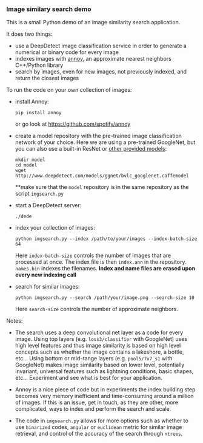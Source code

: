 ### Image similary search demo

This is a small Python demo of an image similarity search application.

It does two things:

- use a DeepDetect image classification service in order to generate a numerical or binary code for every image
- indexes images with [annoy](https://github.com/spotify/annoy), an approximate nearest neighbors C++/Python library
- search by images, even for new images, not previously indexed, and return the closest images

To run the code on your own collection of images:

- install Annoy:
  ```
  pip install annoy
  ```
  or go look at https://github.com/spotify/annoy

- create a model repository with the pre-trained image classification network of your choice. Here we are using a pre-trained GoogleNet, but you can also use a built-in ResNet or [other provided models](http://www.deepdetect.com/applications/model/):
  ```
  mkdir model
  cd model
  wget http://www.deepdetect.com/models/ggnet/bvlc_googlenet.caffemodel
  ```
  **make sure that the `model` repository is in the same repository as the script `imgsearch.py`

- start a DeepDetect server:
  ```
  ./dede
  ```

- index your collection of images:
  ```
  python imgsearch.py --index /path/to/your/images --index-batch-size 64
  ```
  Here `index-batch-size` controls the number of images that are processed at once.
  The index file is then `index.ann` in the repository. `names.bin` indexes the filenames.
  **Index and name files are erased upon every new indexing call**

- search for similar images:
  ```
  python imgsearch.py --search /path/your/image.png --search-size 10
  ```
  Here `search-size` controls the number of approximate neighbors.

Notes:

- The search uses a deep convolutional net layer as a code for every image. Using top layers (e.g. `loss3/classifier` with GoogleNet) uses high level features and thus image similarity is based on high level concepts such as whether the image contains a lakeshore, a bottle, etc... Using bottom or mid-range layers (e.g. `pool5/7x7_s1` with GoogleNet) makes image similarity based on lower level, potentially invariant, universal features such as lightning conditions, basic shapes, etc... Experiment and see what is best for your application.

- Annoy is a nice piece of code but in experiments the index building step becomes very memory inefficient and time-consuming around a million of images. If this is an issue, get in touch, as they are other, more complicated, ways to index and perform the search and scale.

- The code in `imgsearch.py` allows for more options such as whether to use `binarized` codes, `angular` or `euclidean` metric for similar image retrieval, and control of the accuracy of the search through `ntrees`.
